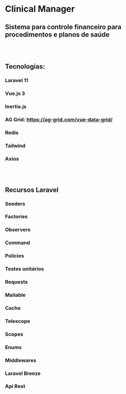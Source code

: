 # Clinical Manager
## Sistema para controle financeiro para procedimentos e planos de saúde

<br><br>
## Tecnologias:

### Laravel 11
### Vue.js 3
### Inertia.js
### AG Grid: https://ag-grid.com/vue-data-grid/
### Redis
### Tailwind
### Axios

<br><br>
## Recursos Laravel

### Seeders
### Factories
### Observers
### Command 
### Policies
### Testes unitários
### Requests
### Mailable
### Cache
### Telescope
### Scopes
### Enums
### Middlewares
### Laravel Breeze
### Api Rest
